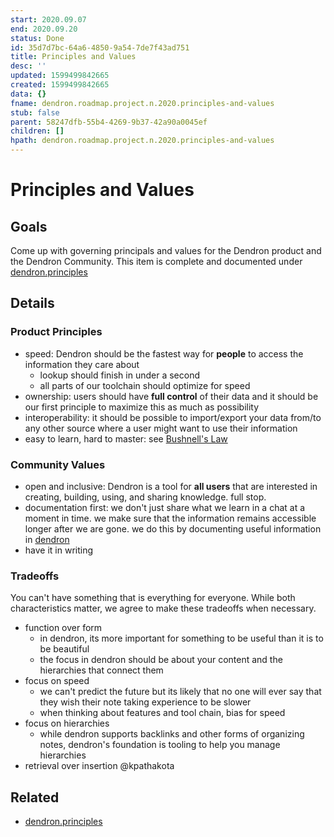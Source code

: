 ```yaml
---
start: 2020.09.07
end: 2020.09.20
status: Done
id: 35d7d7bc-64a6-4850-9a54-7de7f43ad751
title: Principles and Values
desc: ''
updated: 1599499842665
created: 1599499842665
data: {}
fname: dendron.roadmap.project.n.2020.principles-and-values
stub: false
parent: 58247dfb-55b4-4269-9b37-42a90a0045ef
children: []
hpath: dendron.roadmap.project.n.2020.principles-and-values
---
```

# Principles and Values

## Goals

Come up with governing principals and values for the Dendron product and the Dendron Community. This item is complete and documented under [dendron.principles](7fcebd7d-6411-4c9d-8baf-65629dc018a1)

## Details

### Product Principles

- speed: Dendron should be the fastest way for **people** to access the information they care about
  - lookup should finish in under a second
  - all parts of our toolchain should optimize for speed
- ownership: users should have **full control** of their data and it should be our first principle to maximize this as much as possibility
- interoperability: it should be possible to import/export your data from/to any other source where a user might want to use their information
- easy to learn, hard to master: see [Bushnell's Law
  ](https://en.wikipedia.org/wiki/Bushnell%27s_Law#:~:text=Bushnell's%20Law%20or%20Nolan's%20Law,first%20quarter%20and%20the%20hundredth.)

### Community Values

- open and inclusive: Dendron is a tool for **all users** that are interested in creating, building, using, and sharing knowledge. full stop. 
- documentation first: we don't just share what we learn in a chat at a moment in time. we make sure that the information remains accessible longer after we are gone. we do this by documenting useful information in [dendron](http://dendron.so/)
- have it in writing

### Tradeoffs

You can't have something that is everything for everyone. While both characteristics matter, we agree to make these tradeoffs when necessary. 

- function over form    
  - in dendron, its more important for something to be useful than it is to be beautiful 
  - the focus in dendron should be about your content and the hierarchies that connect them
- focus on speed
  - we can't predict the future but its likely that no one will ever say that they wish their note taking experience to be slower
  - when thinking about features and tool chain, bias for speed
- focus on hierarchies
  - while dendron supports backlinks and other forms of organizing notes, dendron's foundation is tooling to help you manage hierarchies
- retrieval over insertion @kpathakota

## Related

- [dendron.principles](7fcebd7d-6411-4c9d-8baf-65629dc018a1)
